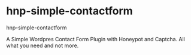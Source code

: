 # hnp-simple-contactform
hnp-simple-contactform


A Simple Wordpres Contact Form Plugin with Honeypot and Captcha. All what you need and not more. 
